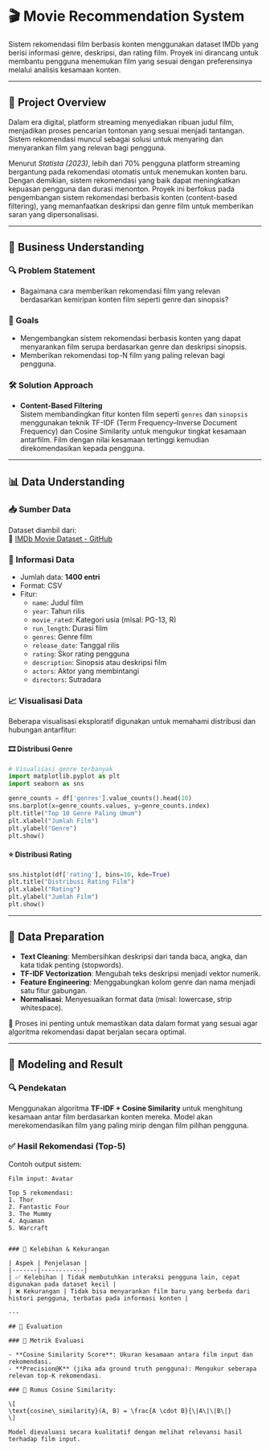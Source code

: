 # 🎬 Movie Recommendation System

Sistem rekomendasi film berbasis konten menggunakan dataset IMDb yang berisi informasi genre, deskripsi, dan rating film. Proyek ini dirancang untuk membantu pengguna menemukan film yang sesuai dengan preferensinya melalui analisis kesamaan konten.

---

## 📝 Project Overview

Dalam era digital, platform streaming menyediakan ribuan judul film, menjadikan proses pencarian tontonan yang sesuai menjadi tantangan. Sistem rekomendasi muncul sebagai solusi untuk menyaring dan menyarankan film yang relevan bagi pengguna.

Menurut *Statista (2023)*, lebih dari 70% pengguna platform streaming bergantung pada rekomendasi otomatis untuk menemukan konten baru. Dengan demikian, sistem rekomendasi yang baik dapat meningkatkan kepuasan pengguna dan durasi menonton. Proyek ini berfokus pada pengembangan sistem rekomendasi berbasis konten (content-based filtering), yang memanfaatkan deskripsi dan genre film untuk memberikan saran yang dipersonalisasi.

---

## 💼 Business Understanding

### 🔍 Problem Statement

- Bagaimana cara memberikan rekomendasi film yang relevan berdasarkan kemiripan konten film seperti genre dan sinopsis?

### 🎯 Goals

- Mengembangkan sistem rekomendasi berbasis konten yang dapat menyarankan film serupa berdasarkan genre dan deskripsi sinopsis.
- Memberikan rekomendasi top-N film yang paling relevan bagi pengguna.

### 🛠️ Solution Approach

- **Content-Based Filtering**  
  Sistem membandingkan fitur konten film seperti `genres` dan `sinopsis` menggunakan teknik TF-IDF (Term Frequency–Inverse Document Frequency) dan Cosine Similarity untuk mengukur tingkat kesamaan antarfilm. Film dengan nilai kesamaan tertinggi kemudian direkomendasikan kepada pengguna.

---

## 📊 Data Understanding

### 📥 Sumber Data

Dataset diambil dari:  
🔗 [IMDb Movie Dataset - GitHub](https://github.com/Rahmathidayat4299/dataset-movie-recomendation)

### 📐 Informasi Data

- Jumlah data: **1400 entri**
- Format: CSV
- Fitur:
  - `name`: Judul film
  - `year`: Tahun rilis
  - `movie_rated`: Kategori usia (misal: PG-13, R)
  - `run_length`: Durasi film
  - `genres`: Genre film
  - `release_date`: Tanggal rilis
  - `rating`: Skor rating pengguna
  - `description`: Sinopsis atau deskripsi film
  - `actors`: Aktor yang membintangi
  - `directors`: Sutradara

### 📈 Visualisasi Data

Beberapa visualisasi eksploratif digunakan untuk memahami distribusi dan hubungan antarfitur:

#### 🎞️ Distribusi Genre

```python
# Visualisasi genre terbanyak
import matplotlib.pyplot as plt
import seaborn as sns

genre_counts = df['genres'].value_counts().head(10)
sns.barplot(x=genre_counts.values, y=genre_counts.index)
plt.title("Top 10 Genre Paling Umum")
plt.xlabel("Jumlah Film")
plt.ylabel("Genre")
plt.show()
```

#### ⭐ Distribusi Rating

```python
sns.histplot(df['rating'], bins=10, kde=True)
plt.title("Distribusi Rating Film")
plt.xlabel("Rating")
plt.ylabel("Jumlah Film")
plt.show()
```

---

## 🧹 Data Preparation

- **Text Cleaning**: Membersihkan deskripsi dari tanda baca, angka, dan kata tidak penting (stopwords).
- **TF-IDF Vectorization**: Mengubah teks deskripsi menjadi vektor numerik.
- **Feature Engineering**: Menggabungkan kolom genre dan nama menjadi satu fitur gabungan.
- **Normalisasi**: Menyesuaikan format data (misal: lowercase, strip whitespace).

📌 Proses ini penting untuk memastikan data dalam format yang sesuai agar algoritma rekomendasi dapat berjalan secara optimal.

---

## 🤖 Modeling and Result

### 🔍 Pendekatan

Menggunakan algoritma **TF-IDF + Cosine Similarity** untuk menghitung kesamaan antar film berdasarkan konten mereka. Model akan merekomendasikan film yang paling mirip dengan film pilihan pengguna.

### ✅ Hasil Rekomendasi (Top-5)

Contoh output sistem:

```
Film input: Avatar

Top 5 rekomendasi:
1. Thor
2. Fantastic Four
3. The Mummy
4. Aquaman
5. Warcraft


### 📌 Kelebihan & Kekurangan

| Aspek | Penjelasan |
|-------|------------|
| ✅ Kelebihan | Tidak membutuhkan interaksi pengguna lain, cepat digunakan pada dataset kecil |
| ❌ Kekurangan | Tidak bisa menyarankan film baru yang berbeda dari histori pengguna, terbatas pada informasi konten |

---

## 📏 Evaluation

### 📐 Metrik Evaluasi

- **Cosine Similarity Score**: Ukuran kesamaan antara film input dan rekomendasi.
- **Precision@K** (jika ada ground truth pengguna): Mengukur seberapa relevan top-K rekomendasi.

### 🧮 Rumus Cosine Similarity:

\[
\text{cosine\_similarity}(A, B) = \frac{A \cdot B}{\|A\|\|B\|}
\]

Model dievaluasi secara kualitatif dengan melihat relevansi hasil terhadap film input.
